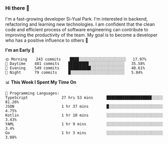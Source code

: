 ### Hi there 👋


I'm a fast-growing developer Si-Yual Park. I'm interested in backend, refactoring and learning new technologies. I am confident that the clean code and efficient process of software engineering can contribute to improving the productivity of the team. My goal is to become a developer who has a positive influence to others 🔭

<!--START_SECTION:waka-->
**I'm an Early 🐤** 

```text
🌞 Morning    243 commits    ████░░░░░░░░░░░░░░░░░░░░░   17.97% 
🌆 Daytime    481 commits    █████████░░░░░░░░░░░░░░░░   35.58% 
🌃 Evening    549 commits    ██████████░░░░░░░░░░░░░░░   40.61% 
🌙 Night      79 commits     █░░░░░░░░░░░░░░░░░░░░░░░░   5.84%

```


📊 **This Week I Spent My Time On** 

```text
💬 Programming Languages: 
TypeScript               27 hrs 53 mins      ████████████████████░░░░░   81.26% 
JSON                     1 hr 37 mins        █░░░░░░░░░░░░░░░░░░░░░░░░   4.75% 
Kotlin                   1 hr 10 mins        ░░░░░░░░░░░░░░░░░░░░░░░░░   3.43% 
YAML                     1 hr 9 mins         ░░░░░░░░░░░░░░░░░░░░░░░░░   3.4% 
Go                       1 hr 3 mins         ░░░░░░░░░░░░░░░░░░░░░░░░░   3.08%

```


<!--END_SECTION:waka-->
